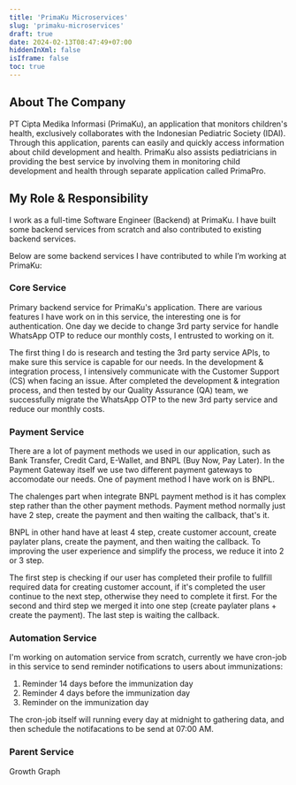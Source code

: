 ```yaml
---
title: 'PrimaKu Microservices'
slug: 'primaku-microservices'
draft: true
date: 2024-02-13T08:47:49+07:00
hiddenInXml: false
isIframe: false
toc: true
---
```


## About The Company

PT Cipta Medika Informasi (PrimaKu), an application that monitors children's health, exclusively collaborates with the Indonesian Pediatric Society (IDAI). Through this application, parents can easily and quickly access information about child development and health. PrimaKu also assists pediatricians in providing the best service by involving them in monitoring child development and health through separate application called PrimaPro.

## My Role & Responsibility

I work as a full-time Software Engineer (Backend) at PrimaKu. I have built some backend services from scratch and also contributed to existing backend services.

Below are some backend services I have contributed to while I’m working at PrimaKu:

### Core Service

Primary backend service for PrimaKu's application. There are various features I have work on in this service, the interesting one is for authentication. One day we decide to change 3rd party service for handle WhatsApp OTP to reduce our monthly costs, I entrusted to working on it.

The first thing I do is research and testing the 3rd party service APIs, to make sure this service is capable for our needs. In the development & integration process, I intensively communicate with the Customer Support (CS) when facing an issue. After completed the development & integration process, and then tested by our Quality Assurance (QA) team, we successfully migrate the WhatsApp OTP to the new 3rd party service and reduce our monthly costs.

### Payment Service

There are a lot of payment methods we used in our application, such as Bank Transfer, Credit Card, E-Wallet, and BNPL (Buy Now, Pay Later). In the Payment Gateway itself we use two different payment gateways to accomodate our needs. One of payment method I have work on is BNPL.

The chalenges part when integrate BNPL payment method is it has complex step rather than the other payment methods. Payment method normally just have 2 step, create the payment and then waiting the callback, that's it.

BNPL in other hand have at least 4 step, create customer account, create paylater plans, create the payment, and then waiting the callback. To improving the user experience and simplify the process, we reduce it into 2 or 3 step.

The first step is checking if our user has completed their profile to fullfill required data for creating customer account, if it's completed the user continue to the next step, otherwise they need to complete it first. For the second and third step we merged it into one step (create paylater plans + create the payment). The last step is waiting the callback.

### Automation Service

I'm working on automation service from scratch, currently we have cron-job in this service to send reminder notifications to users about immunizations:

1. Reminder 14 days before the immunization day
1. Reminder 4 days before the immunization day
1. Reminder on the immunization day

The cron-job itself will running every day at midnight to gathering data, and then schedule the notifacations to be send at 07:00 AM.

### Parent Service

Growth Graph
